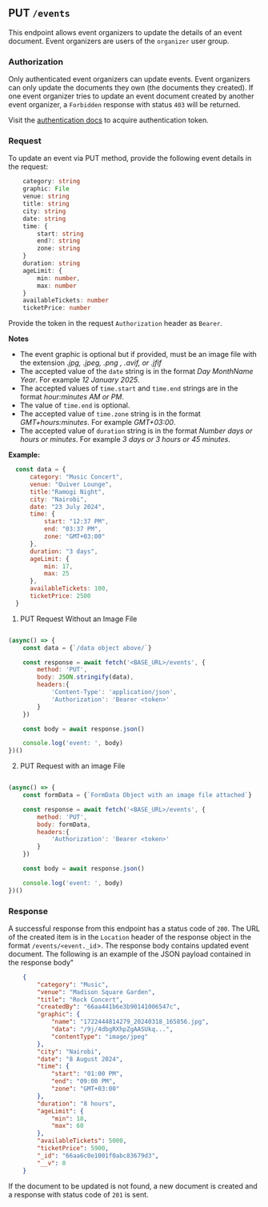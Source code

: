 ## PUT `/events`

This endpoint allows event organizers to update the details of an event document. Event organizers are users of the `organizer` user group.

### Authorization
Only authenticated event organizers can update events. Event organizers can only update the documents they own (the documents they created). If one event organizer tries to update an event document created by another event organizer, a `Forbidden` response with status `403` will be returned. 

Visit the [authentication docs](../authentication/authentication.md) to acquire authentication token.

### Request
To update an event via PUT method, provide the following event details in the request:

```typescript
    category: string
    graphic: File
    venue: string
    title: string
    city: string
    date: string
    time: {
        start: string
        end?: string
        zone: string
    }
    duration: string
    ageLimit: {
        min: number,
        max: number
    }
    availableTickets: number
    ticketPrice: number
```

Provide the token in the request `Authorization` header as `Bearer`.

**Notes**
- The event graphic is optional but if provided, must be an image file with the extension *.jpg, .jpeg, .png , .avif, or .jfif*
- The accepted value of the `date` string is in the format *Day MonthName Year*. For example *12 January 2025*.
- The accepted values of `time.start` and `time.end` strings are in the format *hour:minutes AM or PM*.
- The value of `time.end` is optional.
- The accepted value of `time.zone` string is in the format *GMT+hours:minutes*. For example *GMT+03:00*.
- The accepted value of `duration` string is in the format *Number days or hours or minutes*. For example *3 days or 3 hours or 45 minutes*.


**Example:**

  ```javascript
    const data = {
        category: "Music Concert",
        venue: "Quiver Lounge",
        title:"Ramogi Night",
        city: "Nairobi",
        date: "23 July 2024",
        time: {
            start: "12:37 PM",
            end: "03:37 PM",
            zone: "GMT+03:00"
        },
        duration: "3 days",
        ageLimit: {
            min: 17,
            max: 25
        },
        availableTickets: 100,
        ticketPrice: 2500
    }
```

1. PUT Request Without an Image File

```javascript

(async() => {
    const data = {`/data object above/`}

    const response = await fetch('<BASE_URL>/events', {
        method: 'PUT',
        body: JSON.stringify(data),
        headers:{
            'Content-Type': 'application/json',
            'Authorization': 'Bearer <token>'
        }
    })

    const body = await response.json()

    console.log('event: ', body)
})()
```

2. PUT Request with an image File

```javascript

(async() => {
    const formData = {`FormData Object with an image file attached`}

    const response = await fetch('<BASE_URL>/events', {
        method: 'PUT',
        body: formData,
        headers:{
            'Authorization': 'Bearer <token>'
        }
    })

    const body = await response.json()

    console.log('event: ', body)
})()
```

### Response

A successful response from this endpoint has a status code of `200`. The URL of the created item is in the `Location` header of the response object in the format `/events/<event._id`>. The response body contains updated event document. The following is an example of the JSON payload contained in the response body"

```json
    {
        "category": "Music",
        "venue": "Madison Square Garden",
        "title": "Rock Concert",
        "createdBy": "66aa441b6e3b90141006547c",
        "graphic": {
            "name": "1722444814279_20240318_165856.jpg",
            "data": "/9j/4dbgRXhpZgAASUkq...",
            "contentType": "image/jpeg"
        },
        "city": "Nairobi",
        "date": "8 August 2024",
        "time": {
            "start": "01:00 PM",
            "end": "09:00 PM",
            "zone": "GMT+03:00"
        },
        "duration": "8 hours",
        "ageLimit": {
            "min": 18,
            "max": 60
        },
        "availableTickets": 5000,
        "ticketPrice": 5900,
        "_id": "66aa6c0e1001f0abc83679d3",
        "__v": 0
    }
```

If the document to be updated is not found, a new document is created and a response with status code of `201` is sent.